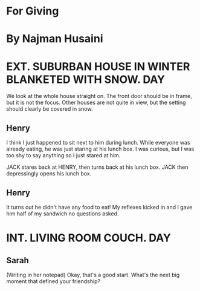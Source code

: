 # For Giving
# By Najman Husaini

# EXT. SUBURBAN HOUSE IN WINTER BLANKETED WITH SNOW. DAY
We look at the whole house straight on. The front door should be in frame, but it is not the focus. Other houses are not quite in view, but the setting should clearly be covered in snow.

## Henry
I think I just happened to sit next to him during lunch. While everyone was already eating, he was just staring at his lunch box. I was curious, but I was too shy to say anything so I just stared at him.

JACK stares back at HENRY, then turns back at his lunch box. JACK then depressingly opens his lunch box.

## Henry
It turns out he didn't have any food to eat! My reflexes kicked in and I gave him half of my sandwich no questions asked.

# INT. LIVING ROOM COUCH. DAY

## Sarah
(Writing in her notepad)
Okay, that's a good start. What's the next big moment that defined your friendship?
